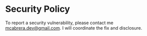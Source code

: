 # Security Policy

To report a security vulnerability, please contact me [mcabrera.dev@gmail.com](mailto:mcabrera.dev@gmail.com). I will coordinate the fix and disclosure.

